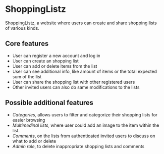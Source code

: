 # ShoppingListz #
ShoppingListz, a website where users can create and share shopping lists of various kinds.


## Core features ##
* User can register a new account and log in
* User can create an shopping list
* User can add or delete items from the list
* User can see additional info, like amount of items or the total expected sum of the list
* User can share the shopping list with other registered users
* Other invited users can also do same modifications to the lists

## Possible additional features ##
* *Categories*, allows users to filter and categorize their shopping lists for easier browsing
* *Multimedinal lists*, where user could add an image to the item within the list.
* *Comments*, on the lists from authenticated invited users to discuss on what to add or delete
* *Admin role*, to delete inappropriate shopping lists and comments
